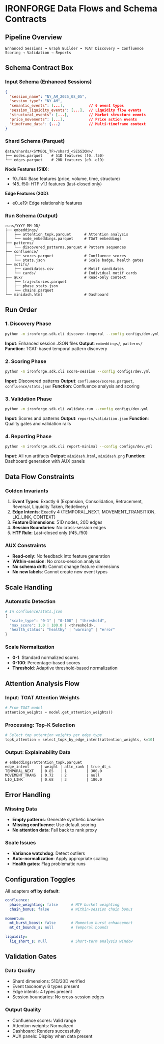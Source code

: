 # IRONFORGE Data Flows and Schema Contracts

## Pipeline Overview

```
Enhanced Sessions → Graph Builder → TGAT Discovery → Confluence Scoring → Validation → Reports
```

## Schema Contract Box

### Input Schema (Enhanced Sessions)
```json
{
  "session_name": "NY_AM_2025_08_05",
  "session_type": "NY_AM",
  "semantic_events": [...],           // 6 event types
  "session_liquidity_events": [...],  // Liquidity flow events
  "structural_events": [...],         // Market structure events
  "price_movements": [...],           // Price action events
  "timeframe_data": {...}             // Multi-timeframe context
}
```

### Shard Schema (Parquet)
```
data/shards/<SYMBOL_TF>/shard_<SESSION>/
├── nodes.parquet    # 51D features (f0..f50)
└── edges.parquet    # 20D features (e0..e19)
```

**Node Features (51D)**:
- f0..f44: Base features (price, volume, time, structure)
- f45..f50: HTF v1.1 features (last-closed only)

**Edge Features (20D)**:
- e0..e19: Edge relationship features

### Run Schema (Output)
```
runs/YYYY-MM-DD/
├── embeddings/
│   ├── attention_topk.parquet      # Attention analysis
│   └── node_embeddings.parquet     # TGAT embeddings
├── patterns/
│   └── discovered_patterns.parquet # Pattern sequences
├── confluence/
│   ├── scores.parquet              # Confluence scores
│   └── stats.json                  # Scale badge, health gates
├── motifs/
│   ├── candidates.csv              # Motif candidates
│   └── cards/                      # Individual motif cards
├── aux/                            # Read-only context
│   ├── trajectories.parquet
│   ├── phase_stats.json
│   └── chains.parquet
└── minidash.html                   # Dashboard
```

## Run Order

### 1. Discovery Phase
```bash
python -m ironforge.sdk.cli discover-temporal --config configs/dev.yml
```

**Input**: Enhanced session JSON files
**Output**: `embeddings/`, `patterns/`
**Function**: TGAT-based temporal pattern discovery

### 2. Scoring Phase  
```bash
python -m ironforge.sdk.cli score-session --config configs/dev.yml
```

**Input**: Discovered patterns
**Output**: `confluence/scores.parquet`, `confluence/stats.json`
**Function**: Confluence analysis and scoring

### 3. Validation Phase
```bash
python -m ironforge.sdk.cli validate-run --config configs/dev.yml
```

**Input**: Scores and patterns
**Output**: `reports/validation.json`
**Function**: Quality gates and validation rails

### 4. Reporting Phase
```bash
python -m ironforge.sdk.cli report-minimal --config configs/dev.yml
```

**Input**: All run artifacts
**Output**: `minidash.html`, `minidash.png`
**Function**: Dashboard generation with AUX panels

## Data Flow Constraints

### Golden Invariants
1. **Event Types**: Exactly 6 (Expansion, Consolidation, Retracement, Reversal, Liquidity Taken, Redelivery)
2. **Edge Intents**: Exactly 4 (TEMPORAL_NEXT, MOVEMENT_TRANSITION, LIQ_LINK, CONTEXT)
3. **Feature Dimensions**: 51D nodes, 20D edges
4. **Session Boundaries**: No cross-session edges
5. **HTF Rule**: Last-closed only (f45..f50)

### AUX Constraints
- **Read-only**: No feedback into feature generation
- **Within-session**: No cross-session analysis
- **No schema drift**: Cannot change feature dimensions
- **No new labels**: Cannot create new event types

## Scale Handling

### Automatic Detection
```python
# In confluence/stats.json
{
  "scale_type": "0-1" | "0-100" | "threshold",
  "max_score": 1.0 | 100.0 | <threshold>,
  "health_status": "healthy" | "warning" | "error"
}
```

### Scale Normalization
- **0-1**: Standard normalized scores
- **0-100**: Percentage-based scores  
- **Threshold**: Adaptive threshold-based normalization

## Attention Analysis Flow

### Input: TGAT Attention Weights
```python
# From TGAT model
attention_weights = model.get_attention_weights()
```

### Processing: Top-K Selection
```python
# Select top attention weights per edge type
topk_attention = select_topk_by_edge_intent(attention_weights, k=10)
```

### Output: Explainability Data
```parquet
# embeddings/attention_topk.parquet
edge_intent     | weight | attn_rank | true_dt_s
TEMPORAL_NEXT   | 0.85   | 1         | 300.0
MOVEMENT_TRANS  | 0.72   | 2         | null
LIQ_LINK        | 0.68   | 3         | 180.0
```

## Error Handling

### Missing Data
- **Empty patterns**: Generate synthetic baseline
- **Missing confluence**: Use default scoring
- **No attention data**: Fall back to rank proxy

### Scale Issues
- **Variance watchdog**: Detect outliers
- **Auto-normalization**: Apply appropriate scaling
- **Health gates**: Flag problematic runs

## Configuration Toggles

All adapters **off by default**:

```yaml
confluence:
  phase_weighting: false      # HTF bucket weighting
  chain_bonus: false          # Within-session chain bonus
  
momentum:
  mt_burst_boost: false       # Momentum burst enhancement
  mt_dt_bounds_s: null        # Temporal bounds
  
liquidity:
  liq_short_s: null           # Short-term analysis window
```

## Validation Gates

### Data Quality
- Shard dimensions: 51D/20D verified
- Event taxonomy: 6 types present
- Edge intents: 4 types present
- Session boundaries: No cross-session edges

### Output Quality  
- Confluence scores: Valid range
- Attention weights: Normalized
- Dashboard: Renders successfully
- AUX panels: Display when data present
